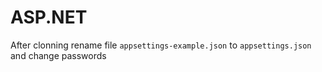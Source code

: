 # ASP.NET
After clonning rename file ```appsettings-example.json```
to ```appsettings.json``` and change passwords